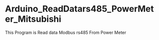 # Arduino_ReadDatars485_PowerMeter_Mitsubishi
This Program is Read data Modbus rs485 From Power Meter
